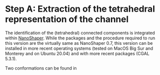 # Step A: Extraction of the tetrahedral representation of the channel

The identification of the (tetrahedral) connected components is integrated within [NanoShaper](https://electrostaticszone.eu/downloads). While the packages and the procedure required to run this version are the virtually same as NanoShaper 0.7, this version can be installed in more recent operating systems (tested on MacOS Big Sur and Monterey and on Ubuntu 20.04) and with more recent packages (CGAL 5.3.1).

Two conformations can be found in  

